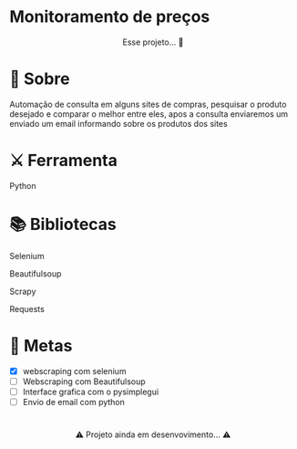 # Monitoramento de preços

<p align="center">Esse projeto... 🤖</p>


# 📜 Sobre
<p>Automação de consulta em alguns sites de compras, pesquisar o produto desejado e comparar o melhor entre eles, apos a consulta enviaremos um enviado um email informando sobre os produtos dos sites<p>

# ⚔️ Ferramenta
<p>Python<p>

# 📚 Bibliotecas
<p>Selenium<p>
<p>Beautifulsoup<p>
<p>Scrapy<p>
<p>Requests<p>

# 🎯 Metas
- [x] webscraping com selenium
- [ ] Webscraping com Beautifulsoup
- [ ] Interface grafica com o pysimplegui
- [ ] Envio de email com python

# 
<p align="center">⚠️ Projeto ainda em desenvovimento... ⚠️</p>
